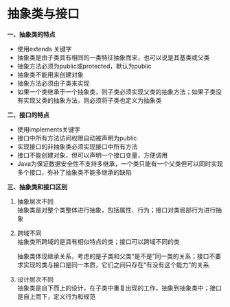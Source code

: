 # 抽象类与接口

**一、抽象类的特点** 

- 使用extends 关键字
- 抽象类是由子类具有相同的一类特征抽象而来，也可以说是其基类或父类
- 抽象方法必须为public或protected，默认为public
- 抽象类不能用来创建对象
- 抽象方法必须由子类来实现
- 如果一个类继承于一个抽象类，则子类必须实现父类的抽象方法；如果子类没有实现父类的抽象方法，则必须将子类也定义为抽象类

**二、接口的特点** 

- 使用implements关键字
- 接口中所有方法访问权限自动被声明为public
- 实现接口的非抽象类必须实现接口中所有方法
- 接口不能创建对象，但可以声明一个接口变量，方便调用
- Java为保证数据安全性不支持多继承，一个类只能有一个父类但可以同时实现多个接口，弥补了抽象类不能多继承的缺陷

**三、抽象类和接口区别**

1. 抽象层次不同  
   抽象类是对整个类整体进行抽象，包括属性、行为；接口对类局部行为进行抽象

2. 跨域不同  
   抽象类所跨域的是具有相似特点的类；接口可以跨域不同的类

   抽象类体现继承关系，考虑的是子类和父类“是不是”同一类的关系；接口不要求实现的类与接口是同一本质，它们之间只存在“有没有这个能力”的关系

3. 设计层次不同  
   抽象类是自下而上的设计，在子类中重复出现的工作，抽象到抽象类中；接口是自上而下，定义行为和规范
